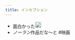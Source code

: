 ```yaml
---
title: インセプション
---
```


* 面白かった<img src='https://scrapbox.io/api/pages/blu3mo-public/blu3mo/icon' alt='blu3mo.icon' height="19.5"/>
* *ノーラン*作品だな〜と
  \#映画

